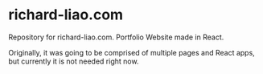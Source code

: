 # richard-liao.com
Repository for richard-liao.com. Portfolio Website made in React.

Originally, it was going to be comprised of multiple pages and React apps, but currently it is not needed right now. 
